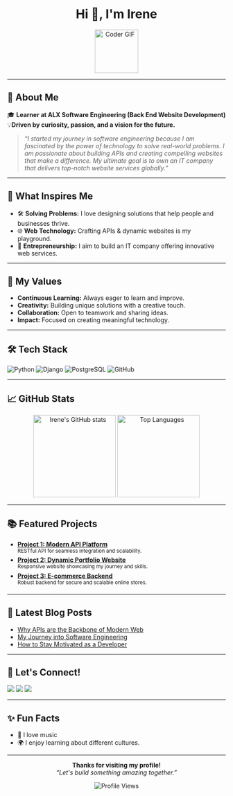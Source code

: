 <!-- GitHub Profile README Template for Irene890 -->

<h1 align="center">Hi 👋, I'm Irene</h1>
<p align="center">
  <img src="https://media.giphy.com/media/QssGEmpkyEOhBCb7e1/giphy.gif" width="100" alt="Coder GIF"/>
</p>

---

## 🚀 About Me

🎓 **Learner at ALX Software Engineering (Back End Website Development)**  
💡**Driven by curiosity, passion, and a vision for the future.**

> *“I started my journey in software engineering because I am fascinated by the power of technology to solve real-world problems. I am passionate about building APIs and creating compelling websites that make a difference. My ultimate goal is to own an IT company that delivers top-notch website services globally.”*

---

## 💼 What Inspires Me

- 🛠️ **Solving Problems:** I love designing solutions that help people and businesses thrive.
- 🌐 **Web Technology:** Crafting APIs & dynamic websites is my playground.
- 🚀 **Entrepreneurship:** I aim to build an IT company offering innovative web services.

---

## 🌟 My Values

- **Continuous Learning:** Always eager to learn and improve.
- **Creativity:** Building unique solutions with a creative touch.
- **Collaboration:** Open to teamwork and sharing ideas.
- **Impact:** Focused on creating meaningful technology.

---

## 🛠️ Tech Stack

<p>
  <img src="https://img.shields.io/badge/Python-3670A0?style=for-the-badge&logo=python&logoColor=ffdd54" alt="Python"/>
  <img src="https://img.shields.io/badge/Django-F7DF1E?style=for-the-badge&logo=django&logoColor=black" alt="Django"/>
  <img src="https://img.shields.io/badge/PostgreSQL-316192?style=for-the-badge&logo=postgresql&logoColor=white" alt="PostgreSQL"/>
  <img src="https://img.shields.io/badge/GitHub-181717?style=for-the-badge&logo=github&logoColor=white" alt="GitHub"/>
</p>

---

## 📈 GitHub Stats

<p align="center">
  <img src="https://github-readme-stats.vercel.app/api?username=Irene890&show_icons=true&theme=radical" alt="Irene's GitHub stats" height="190"/>
  <img src="https://github-readme-stats.vercel.app/api/top-langs/?username=Irene890&layout=compact&theme=radical" alt="Top Languages" height="190"/>
</p>

---

## 📚 Featured Projects

<!-- Replace these with your actual top projects -->
- [**Project 1: Modern API Platform**](#)  
  <sup>RESTful API for seamless integration and scalability.</sup>
- [**Project 2: Dynamic Portfolio Website**](#)  
  <sup>Responsive website showcasing my journey and skills.</sup>
- [**Project 3: E-commerce Backend**](#)  
  <sup>Robust backend for secure and scalable online stores.</sup>

---

## 📝 Latest Blog Posts

<!-- BLOG-POST-LIST:START -->
- [Why APIs are the Backbone of Modern Web](#)
- [My Journey into Software Engineering](#)
- [How to Stay Motivated as a Developer](#)
<!-- BLOG-POST-LIST:END -->

---

## 🤝 Let's Connect!

<p>
  <a href="mailto:your.email@example.com"><img src="https://img.shields.io/badge/Email-D14836?style=for-the-badge&logo=gmail&logoColor=white"/></a>
  <a href="https://www.linkedin.com/in/your-linkedin-profile/"><img src="https://img.shields.io/badge/LinkedIn-0077B5?style=for-the-badge&logo=linkedin&logoColor=white"/></a>
  <a href="https://twitter.com/your-twitter-handle"><img src="https://img.shields.io/badge/Twitter-1DA1F2?style=for-the-badge&logo=twitter&logoColor=white"/></a>
</p>

---

## ✨ Fun Facts

- 🎸 I love music
- 🌍 I enjoy learning about different cultures.

---

<p align="center">
  <b>Thanks for visiting my profile!</b>  
  <br>
  <i>“Let's build something amazing together.”</i>
</p>

<!-- Optional: Add a visitor counter -->
<p align="center">
  <img src="https://komarev.com/ghpvc/?username=Irene890&style=flat-square&color=brightgreen" alt="Profile Views"/>
</p>
